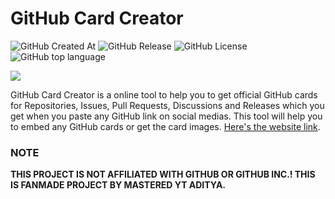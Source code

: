 # GitHub Card Creator

<img alt="GitHub Created At" src="https://img.shields.io/github/created-at/MYTAditya/GitHub-Card-Creator?color=%238a2be2"> <img alt="GitHub Release" src=""> <img alt="GitHub License" src="https://img.shields.io/github/license/MYTAditya/GitHub-Card-Creator?color=orange"> <img alt="GitHub top language" src="https://img.shields.io/badge/language-Typescript-blue">

[![](https://img.youtube.com/vi/ijl8E_pBKW8/0.jpg)](https://youtu.be/ijl8E_pBKW8?si=_sBSM6O6qSzH4sMc)

GitHub Card Creator is a online tool to help you to get official GitHub cards for Repositories, Issues, Pull Requests, Discussions and Releases which you get when you paste any GitHub link on social medias. This tool will help you to embed any GitHub cards or get the card images. [Here's the website link](https://github-card-creator.vercel.app).

### NOTE
**THIS PROJECT IS NOT AFFILIATED WITH GITHUB OR GITHUB INC.! THIS IS FANMADE PROJECT BY MASTERED YT ADITYA.**
